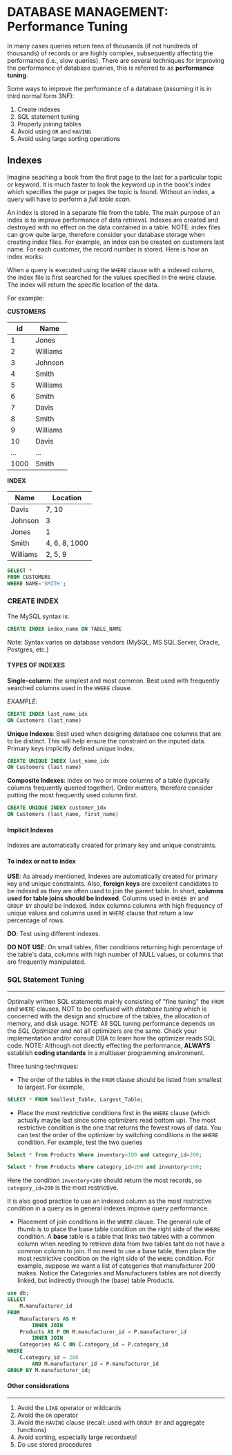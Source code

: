 # DATABASE MANAGEMENT:  Performance Tuning

In many cases queries return tens of thousands (if not hundreds of thousands) of records or are highly complex, subsequently affecting the performance (i.e., slow queries).  There are several techniques for improving the performance of database queries, this is referred to as __performance tuning__.

Some ways to improve the performance of a database (assuming it is in third normal form 3NF):

1. Create indexes
2. SQL statement tuning
3. Properly joining tables
4. Avoid using `OR` and `HAVING`
5. Avoid using large sorting operations



## Indexes

Imagine seaching a book from the first page to the last for a particular topic or keyword.  It is much faster to look the keyword up in the book's index which specifies the page or pages the topic is found.  Without an index, a query will have to perform a _full table scan_.  

An index is stored in a separate file from the table.  The main purpose of an index is to improve performance of data retrieval.  Indexes are created and destroyed with no effect on the data contained in a table.  NOTE: index files can grow quite large, therefore consider your database storage when creating index files.  For example, an index can be created on customers last name.  For each customer, the record number is stored.  Here is how an index works:

When a query is executed using the `WHERE` clause with a indexed column, the index file is first searched for the values specified in the `WHERE` clause.  The index will return the specific location of the data.  

For example:

__CUSTOMERS__

|id|Name|
|---|---|
|1|Jones|
|2|Williams|
|3|Johnson|
|4|Smith|
|5|Williams|
|6|Smith|
|7|Davis|
|8|Smith|
|9|Williams|
|10|Davis|
|...|...|
|1000|Smith|



__INDEX__

|Name|Location|
|---|---|
|Davis|7, 10|
|Johnson|3|
|Jones|1|
|Smith|4, 6, 8, 1000|
|Williams|2, 5, 9|

```sql
SELECT *
FROM CUSTOMERS
WHERE NAME='SMITH';
```

### CREATE INDEX

The MySQL syntax is:  

```sql
CREATE INDEX index_name ON TABLE_NAME
```

Note: Syntax varies on database vendors (MySQL, MS SQL Server, Oracle, Postgres, etc.)



#### TYPES OF INDEXES

__Single-column__: the simplest and most common.  Best used with frequently searched columns used in the `WHERE` clause. 

_EXAMPLE_:
```sql
CREATE INDEX last_name_idx
ON Customers (last_name)
```

__Unique Indexes__: Best used when designing database one columns that are to be distinct.  This will help ensure the constraint on the inputed data.  Primary keys implicitly defined unique index.  

```sql
CREATE UNIQUE INDEX last_name_idx
ON Customers (last_name)
```

__Composite Indexes__: index on two or more columns of a table (typically columns frequently queried together).  Order matters, therefore consider putting the most frequently used column first.


```sql
CREATE UNIQUE INDEX customer_idx
ON Customers (last_name, first_name)
```




#### Implicit Indexes
 
Indexes are automatically created for primary key and unique constraints. 

#### To index or not to index

__USE__: As already mentioned, Indexes are automatically created for primary key and unique constraints. Also, __foreign keys__ are excellent candidates to be indexed as they are often used to join the parent table.  In short, __columns used for table joins should be indexed__.  Columns used in `ORDER BY` and `GROUP BY` should be indexed.  Index columns columns with high frequency of unique values and columns used in `WHERE` clause that return a low percentage of rows. 

__DO__:  Test using different indexes.



__DO NOT USE__: On small tables, filter conditions returning high percentage of the table's data, columns with high number of NULL values, or columns that are frequently manipulated.  







### SQL Statement Tuning 
---

Optimally written SQL statements mainly consisting of "fine tuning" the `FROM` and `WHERE` clauses, NOT to be confused with _database tuning_ which is concerned with the design and structure of the tables, the allocation of memory, and disk usage.  NOTE: All SQL tuning performance depends on the _SQL Optimizer_ and not all optimizers are the same.  Check your implementation and/or consult DBA to learn how the optimizer reads SQL code. NOTE: Although not directly effecting the performance, __ALWAYS__ establish __coding standards__ in a multiuser programming environment.


Three tuning techniques:

- The order of the tables in the `FROM` clause should be listed from smallest to largest.  For example,
```sql
SELECT * FROM Smallest_Table, Largest_Table;
```


- Place the most restrictive conditions first in the `WHERE` clause (which actually maybe last since some optimizers read bottom up).  The most restrictive condition is the one that returns the fewest rows of data.  You can test the order of the optimizer by switching conditions in the `WHERE` condition.  For example, test the two queries 
```sql
Select * from Products Where inventory<100 and category_id=200;
```

```sql
Select * from Products Where category_id=200 and inventory<100;
```


Here the condition `inventory<100` should return the most records, so `category_id=200` is the most restrictive.  

It is also good practice to use an indexed column as the most restrictive condition in a query as in general indexes improve query performance.   





- Placement of join conditions in the `WHERE` clause.  The general rule of thumb is to place the base table condition on the right side of the `WHERE` condition.  A __base__ table is a table that links two tables with a common column when needing to retrieve data from two tables taht do not have a common column to join.  If no need to use a base table, then place the most restrictive condition on the right side of the `WHERE` condition.  For example, suppose we want a list of categories that manufacturer 200 makes.  Notice the Categories and Manufacturers tables are not directly linked, but indirectly through the (base) table Products.

```sql
use db;
SELECT 
    M.manufacturer_id
FROM
    Manufacturers AS M
        INNER JOIN
    Products AS P ON M.manufacturer_id = P.manufacturer_id
        INNER JOIN
    Categories AS C ON C.category_id = P.category_id
WHERE
    C.category_id = 200
        AND M.manufacturer_id = P.manufacturer_id
GROUP BY M.manufacturer_id;   
```


#### Other considerations
---
1. Avoid the `LIKE` operator or wildcards
2. Avoid the `OR` operator
3. Avoid the `HAVING` clause (recall: used with `GROUP BY` and aggregate functions)
4. Avoid sorting, especially large recordsets!
5. Do use stored procedures
